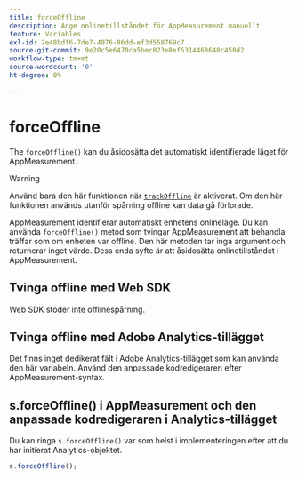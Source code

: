 ```yaml
---
title: forceOffline
description: Ange onlinetillståndet för AppMeasurement manuellt.
feature: Variables
exl-id: 2e48bdf6-7de7-4976-86dd-ef3d558769c7
source-git-commit: 9e20c5e6470ca5bec823e8ef6314468648c458d2
workflow-type: tm+mt
source-wordcount: '0'
ht-degree: 0%

---
```


# forceOffline

The `forceOffline()` kan du åsidosätta det automatiskt identifierade läget för AppMeasurement.

>[!WARNING]
>
>Använd bara den här funktionen när [`trackOffline`](../config-vars/trackoffline.md) är aktiverat. Om den här funktionen används utanför spårning offline kan data gå förlorade.

AppMeasurement identifierar automatiskt enhetens onlineläge. Du kan använda `forceOffline()` metod som tvingar AppMeasurement att behandla träffar som om enheten var offline. Den här metoden tar inga argument och returnerar inget värde. Dess enda syfte är att åsidosätta onlinetillståndet i AppMeasurement.

## Tvinga offline med Web SDK

Web SDK stöder inte offlinespårning.

## Tvinga offline med Adobe Analytics-tillägget

Det finns inget dedikerat fält i Adobe Analytics-tillägget som kan använda den här variabeln. Använd den anpassade kodredigeraren efter AppMeasurement-syntax.

## s.forceOffline() i AppMeasurement och den anpassade kodredigeraren i Analytics-tillägget

Du kan ringa `s.forceOffline()` var som helst i implementeringen efter att du har initierat Analytics-objektet.

```js
s.forceOffline();
```
